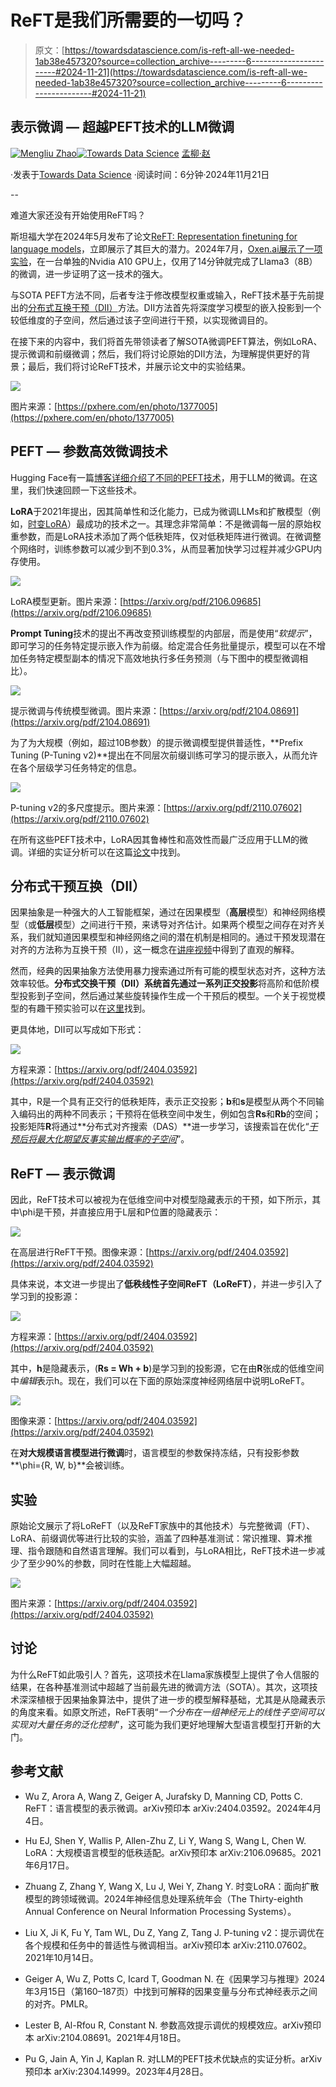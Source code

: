 # ReFT是我们所需要的一切吗？

> 原文：[https://towardsdatascience.com/is-reft-all-we-needed-1ab38e457320?source=collection_archive---------6-----------------------#2024-11-21](https://towardsdatascience.com/is-reft-all-we-needed-1ab38e457320?source=collection_archive---------6-----------------------#2024-11-21)

## 表示微调 — 超越PEFT技术的LLM微调

[](https://mengliuz.medium.com/?source=post_page---byline--1ab38e457320--------------------------------)[![Mengliu Zhao](../Images/0b950a0785fa065db3319ed5be4a91de.png)](https://mengliuz.medium.com/?source=post_page---byline--1ab38e457320--------------------------------)[](https://towardsdatascience.com/?source=post_page---byline--1ab38e457320--------------------------------)[![Towards Data Science](../Images/a6ff2676ffcc0c7aad8aaf1d79379785.png)](https://towardsdatascience.com/?source=post_page---byline--1ab38e457320--------------------------------) [孟柳·赵](https://mengliuz.medium.com/?source=post_page---byline--1ab38e457320--------------------------------)

·发表于[Towards Data Science](https://towardsdatascience.com/?source=post_page---byline--1ab38e457320--------------------------------) ·阅读时间：6分钟·2024年11月21日

--

难道大家还没有开始使用ReFT吗？

斯坦福大学在2024年5月发布了论文[ReFT: Representation finetuning for language models](https://arxiv.org/abs/2404.03592)，立即展示了其巨大的潜力。2024年7月，[Oxen.ai展示了一项实验](https://www.oxen.ai/blog/fine-tuning-llama-3-in-14-minutes-using-reft)，在一台单独的Nvidia A10 GPU上，仅用了14分钟就完成了Llama3（8B）的微调，进一步证明了这一技术的强大。

与SOTA PEFT方法不同，后者专注于修改模型权重或输入，ReFT技术基于先前提出的[分布式互换干预（DII）](https://proceedings.mlr.press/v236/geiger24a.html)方法。DII方法首先将深度学习模型的嵌入投影到一个较低维度的子空间，然后通过该子空间进行干预，以实现微调目的。

在接下来的内容中，我们将首先带领读者了解SOTA微调PEFT算法，例如LoRA、提示微调和前缀微调；然后，我们将讨论原始的DII方法，为理解提供更好的背景；最后，我们将讨论ReFT技术，并展示论文中的实验结果。

![](../Images/4d8eb5635422e951d302e37a6821c5af.png)

图片来源：[https://pxhere.com/en/photo/1377005](https://pxhere.com/en/photo/1377005)

## PEFT — 参数高效微调技术

Hugging Face有一篇[博客详细介绍了不同的PEFT技术](https://huggingface.co/blog/peft)，用于LLM的微调。在这里，我们快速回顾一下这些技术。

**LoRA**于2021年提出，因其简单性和泛化能力，已成为微调LLMs和扩散模型（例如，[时变LoRA](https://openreview.net/forum?id=SgODU2mx9T)）最成功的技术之一。其理念非常简单：不是微调每一层的原始权重参数，而是LoRA技术添加了两个低秩矩阵，仅对低秩矩阵进行微调。在微调整个网络时，训练参数可以减少到不到0.3%，从而显著加快学习过程并减少GPU内存使用。

![](../Images/1a201f9802d82fb7b293865603fc973a.png)

LoRA模型更新。图片来源：[https://arxiv.org/pdf/2106.09685](https://arxiv.org/pdf/2106.09685)

**Prompt Tuning**技术的提出不再改变预训练模型的内部层，而是使用“*软提示*”，即可学习的任务特定提示嵌入作为前缀。给定混合任务批量提示，模型可以在不增加任务特定模型副本的情况下高效地执行多任务预测（与下图中的模型微调相比）。

![](../Images/eda3db8789900b021b199fbfcbfdfe3e.png)

提示微调与传统模型微调。图片来源：[https://arxiv.org/pdf/2104.08691](https://arxiv.org/pdf/2104.08691)

为了为大规模（例如，超过10B参数）的提示微调模型提供普适性，**Prefix Tuning (P-Tuning v2)**提出在不同层次前缀训练可学习的提示嵌入，从而允许在各个层级学习任务特定的信息。

![](../Images/5b57852181d21175d8ef208725dd0ec3.png)

P-tuning v2的多尺度提示。图片来源：[https://arxiv.org/pdf/2110.07602](https://arxiv.org/pdf/2110.07602)

在所有这些PEFT技术中，LoRA因其鲁棒性和高效性而最广泛应用于LLM的微调。详细的实证分析可以在这篇[论文](https://arxiv.org/pdf/2304.14999)中找到。

## 分布式干预互换（DII）

因果抽象是一种强大的人工智能框架，通过在因果模型（**高层**模型）和神经网络模型（或**低层**模型）之间进行干预，来诱导对齐估计。如果两个模型之间存在对齐关系，我们就知道因果模型和神经网络之间的潜在机制是相同的。通过干预发现潜在对齐的方法称为互换干预（II），这一概念在[讲座视频](https://www.youtube.com/watch?v=6pwpOOj33aw)中得到了直观的解释。

然而，经典的因果抽象方法使用暴力搜索通过所有可能的模型状态对齐，这种方法效率较低。**分布式交换干预（DII）**系统首先通过一系列**正交投影**将高阶和低阶模型投影到子空间，然后通过某些旋转操作生成一个干预后的模型。一个关于视觉模型的有趣干预实验可以在[这里](https://cs231n.stanford.edu/2024/papers/interchange-interventions-on-vision-models.pdf)找到。

更具体地，DII可以写成如下形式：

![](../Images/640b4e88d605cc53e71eb4bd800c6b66.png)

方程来源：[https://arxiv.org/pdf/2404.03592](https://arxiv.org/pdf/2404.03592)

其中，R是一个具有正交行的低秩矩阵，表示正交投影；**b**和**s**是模型从两个不同输入编码出的两种不同表示；干预将在低秩空间中发生，例如包含**Rs**和**Rb**的空间；投影矩阵**R**将通过**分布式对齐搜索（DAS）**进一步学习，该搜索旨在优化“[*干预后将最大化期望反事实输出概率的子空间*](https://arxiv.org/pdf/2404.03592)”。

## ReFT — 表示微调

因此，ReFT技术可以被视为在低维空间中对模型隐藏表示的干预，如下所示，其中\phi是干预，并直接应用于L层和P位置的隐藏表示：

![](../Images/3a64d382d5a269f8b54c65bdb43a7026.png)

在高层进行ReFT干预。图像来源：[https://arxiv.org/pdf/2404.03592](https://arxiv.org/pdf/2404.03592)

具体来说，本文进一步提出了**低秩线性子空间ReFT（LoReFT）**，并进一步引入了学习到的投影源：

![](../Images/4146ee3e4a8c3d618db11b3db0fb2c43.png)

方程来源：[https://arxiv.org/pdf/2404.03592](https://arxiv.org/pdf/2404.03592)

其中，**h**是隐藏表示，(**Rs = Wh + b**)是学习到的投影源，它在由**R**张成的低维空间中*编辑*表示h。现在，我们可以在下面的原始深度神经网络层中说明LoReFT。

![](../Images/7ada2c72f3bc9e51286b05b717c2c7cf.png)

图像来源：[https://arxiv.org/pdf/2404.03592](https://arxiv.org/pdf/2404.03592)

在**对大规模语言模型进行微调**时，语言模型的参数保持冻结，只有投影参数**\phi={R, W, b}**会被训练。

## **实验**

原始论文展示了将LoReFT（以及ReFT家族中的其他技术）与完整微调（FT）、LoRA、前缀调优等进行比较的实验，涵盖了四种基准测试：常识推理、算术推理、指令跟随和自然语言理解。我们可以看到，与LoRA相比，ReFT技术进一步减少了至少90%的参数，同时在性能上大幅超越。

![](../Images/2e85eede1c29e56a1025e6da9700dacd.png)

图片来源：[https://arxiv.org/pdf/2404.03592](https://arxiv.org/pdf/2404.03592)

## 讨论

为什么ReFT如此吸引人？首先，这项技术在Llama家族模型上提供了令人信服的结果，在各种基准测试中超越了当前最先进的微调方法（SOTA）。其次，这项技术深深植根于因果抽象算法中，提供了进一步的模型解释基础，尤其是从隐藏表示的角度来看。如原文所述，ReFT表明“*一个分布在一组神经元上的线性子空间可以实现对大量任务的泛化控制*”，这可能为我们更好地理解大型语言模型打开新的大门。

## 参考文献

+   Wu Z, Arora A, Wang Z, Geiger A, Jurafsky D, Manning CD, Potts C. ReFT：语言模型的表示微调。arXiv预印本 arXiv:2404.03592。2024年4月4日。

+   Hu EJ, Shen Y, Wallis P, Allen-Zhu Z, Li Y, Wang S, Wang L, Chen W. LoRA：大规模语言模型的低秩适配。arXiv预印本 arXiv:2106.09685。2021年6月17日。

+   Zhuang Z, Zhang Y, Wang X, Lu J, Wei Y, Zhang Y. 时变LoRA：面向扩散模型的跨领域微调。2024年神经信息处理系统年会（The Thirty-eighth Annual Conference on Neural Information Processing Systems）。

+   Liu X, Ji K, Fu Y, Tam WL, Du Z, Yang Z, Tang J. P-tuning v2：提示调优在各个规模和任务中的普适性与微调相当。arXiv预印本 arXiv:2110.07602。2021年10月14日。

+   Geiger A, Wu Z, Potts C, Icard T, Goodman N. 在《因果学习与推理》2024年3月15日（第160–187页）中找到可解释的因果变量与分布式神经表示之间的对齐。PMLR。

+   Lester B, Al-Rfou R, Constant N. 参数高效提示调优的规模效应。arXiv预印本 arXiv:2104.08691。2021年4月18日。

+   Pu G, Jain A, Yin J, Kaplan R. 对LLM的PEFT技术优缺点的实证分析。arXiv预印本 arXiv:2304.14999。2023年4月28日。
